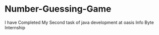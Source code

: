 # Number-Guessing-Game
I have Completed My Second task of java development at oasis Info Byte Internship
